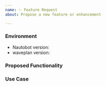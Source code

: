 ```yaml
---
name: ✨ Feature Request
about: Propose a new feature or enhancement

---
```


### Environment
* Nautobot version:  <!-- Example: 2.0.0 -->
* waveplan version:  <!-- Example: 1.0.0 -->

<!--
    Describe in detail the new functionality you are proposing.
-->
### Proposed Functionality

<!--
    Convey an example use case for your proposed feature. Write from the
    perspective of a user who would benefit from the proposed
    functionality and describe how.
--->
### Use Case

